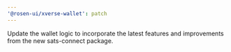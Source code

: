 ```yaml
---
'@rosen-ui/xverse-wallet': patch
---
```


Update the wallet logic to incorporate the latest features and improvements from the new sats-connect package.
